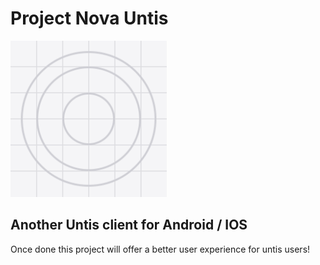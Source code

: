 # Project Nova Untis

<img src="/assets/icon.png" alt="drawing" width="250"/>

## Another Untis client for Android / IOS
Once done this project will offer a better user experience for untis users!
